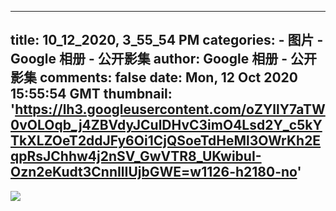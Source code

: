 
---
title: 10_12_2020, 3_55_54 PM
categories: 
    - 图片
    - Google 相册 - 公开影集
author: Google 相册 - 公开影集
comments: false
date: Mon, 12 Oct 2020 15:55:54 GMT
thumbnail: 'https://lh3.googleusercontent.com/oZYllY7aTW0vOLOqb_j4ZBVdyJCulDHvC3imO4Lsd2Y_c5kYTkXLZOeT2ddJFy6Oi1CjQSoeTdHeMl3OWrKh2EqpRsJChhw4j2nSV_GwVTR8_UKwibuI-Ozn2eKudt3CnnIlIUjbGWE=w1126-h2180-no'
---

<div>   
<img src="https://lh3.googleusercontent.com/oZYllY7aTW0vOLOqb_j4ZBVdyJCulDHvC3imO4Lsd2Y_c5kYTkXLZOeT2ddJFy6Oi1CjQSoeTdHeMl3OWrKh2EqpRsJChhw4j2nSV_GwVTR8_UKwibuI-Ozn2eKudt3CnnIlIUjbGWE=w1126-h2180-no" style="max-width: 100%;" referrerpolicy="no-referrer">  
</div>
            